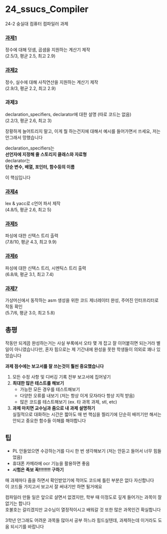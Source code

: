 # 24_ssucs_Compiler

24-2 숭실대 컴퓨터 컴파일러 과제

### [과제1](https://github.com/kitsune03k/24_ssucs_Compiler/tree/main/hw1)

정수에 대해 덧샘, 곱샘을 지원하는 계산기 제작\
(2.5/3, 평균 2.5, 최고 2.9)

### [과제2](https://github.com/kitsune03k/24_ssucs_Compiler/tree/main/hw2)

정수, 실수에 대해 사칙연산을 지원하는 계산기 제작\
(2.9/3, 평균 2.2, 최고 2.9)

### 과제3

declaration_specifiers, declarator에 대한 설명 (따로 코드는 없음)\
(2.2/3, 평균 2.6, 최고 3)

장황하게 늘어트리지 말고, 이게 뭘 하는건지에 대해서 예시를 들어가면서 쓰세요, 저는 안그래서 망했습니다

declaration_specifiers는\
**선언자에 지정해 줄 스토리지 클래스와 자료형**\
declarator는\
**단순 변수, 배열, 포인터, 함수등의 이름**

이 핵심입니다


### [과제4](https://github.com/kitsune03k/24_ssucs_Compiler/tree/main/hw4)

lex & yacc로 c언어 파서 제작\
(4.8/5, 평균 2.6, 최고 5)

### [과제5](https://github.com/kitsune03k/24_ssucs_Compiler/tree/main/hw5)

파싱에 대한 신텍스 트리 출력\
(7.8/10, 평균 4.3, 최고 9.9)

### [과제6](https://github.com/kitsune03k/24_ssucs_Compiler/tree/main/hw6)

파싱에 대한 신텍스 트리, 시멘틱스 트리 출력\
(6.8/8, 평균 3.1, 최고 7.4)

### [과제7](https://github.com/kitsune03k/24_ssucs_Compiler/tree/main/hw7)

가상머신에서 동작하는 asm 생성을 위한 코드 제너레이터 완성, 주어진 인터프리터로 작동 확인\
(5.7/6, 평균 3.0, 최고 5.8)


## 총평

작동만 되게끔 완성하는거는 사실 부록에서 오타 몇 개 잡고 잘 이어붙히면 되는거라 별 일이 아니였습니다만, 혼자 힘으로는 제 기간내에 완성을 못한 학생들이 의외로 꽤나 있었습니다

**과제 점수에는 보고서를 잘 쓰는것이 훨씬 중요했습니다**

1. 모든 수정 사항 및 디버깅 기록 전부 보고서에 집어넣기
2. **최대한 많은 테스트를 해보기**
    - 가능한 모든 경우를 테스트해보기
    - 다양한 오류를 내보기 (저는 항상 이게 모자라다 항상 지적 받음)
    - 많은 코드를 테스트해보기 (ex. 타 과목 과제, stl, etc)
3. **과제 마치면 교수님과 줌으로 내 과제 설명하기**\
실질적으로 대화하는 시간은 짧아도 매 번 핵심을 찔리기에 단순히 배끼기만 해서는 안되고 중요한 함수들 이해를 해야합니다


## 팁
- PL 안들었으면 수강하는거를 다시 한 번 생각해보기 (저는 안듣고 들어서 너무 힘들었음)
- 휴대폰 카메라에 ocr 기능을 활용하면 좋음
- **시험은 족보 꼭!!!!!!!! 구하기**

매 과제마다 줌을 하면서 확인받았기에 적어도 코드에 틀린 부분은 없다 자신합니다\
이 코드들 가지고서 보고서 잘 써내기만 하면 될거에요

컴파일러 만들 일은 앞으로 살면서 없겠지만, 학부 때 이정도로 깊게 들어가는 과목이 잘 없기는 합니다\
호불호는 갈리겠지만 교수님이 열정적이시고 배워갈 것 또한 많은 과목인건 확실합니다 

3학년 안그래도 어려운 과목들 많아서 공부 하느라 힘드실텐데, 과제하는데 이거라도 도움 되시기를 바랍니다
